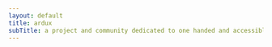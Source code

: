 ```yaml
---
layout: default
title: ardux
subTitle: a project and community dedicated to one handed and accessible keyboards
---
```

